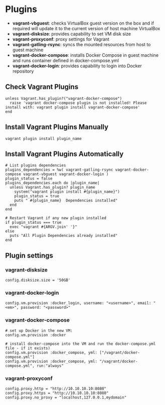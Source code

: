 
# Plugins

* **vagrant-vbguest**: checks VirtualBox guest version on the box and if required will update it to the current version of host machine VirtualBox
* **vagrant-disksize**: provides capability to set VM disk size
* **vagrant-proxyconf**: proxy settings for Vagrant
* **vagrant-gatling-rsync**: syncs the mounted resources from host to guest machine
* **vagrant-docker-compose**: installs Docker Compose in guest machine and runs container defined in docker-compose.yml
* **vagrant-docker-login**: provides capability to login into Docker repository

## Check Vagrant Plugins

```
unless Vagrant.has_plugin?("vagrant-docker-compose")
  raise 'vagrant docker-compose plugin is not installed! Please install with: vagrant plugin install vagrant-docker-compose'
end
```

## Install Vagrant Plugins Manually

```
vagrant plugin install plugin_name
```

## Install Vagrant Plugins Automatically

```
# List plugins dependencies
plugins_dependencies = %w( vagrant-gatling-rsync vagrant-docker-compose vagrant-vbguest vagrant-docker-login )
plugin_status = false
plugins_dependencies.each do |plugin_name|
  unless Vagrant.has_plugin? plugin_name
    system("vagrant plugin install #{plugin_name}")
    plugin_status = true
    puts " #{plugin_name}  Dependencies installed"
  end
end

# Restart Vagrant if any new plugin installed
if plugin_status === true
  exec "vagrant #{ARGV.join' '}"
else
  puts "All Plugin Dependencies already installed"
end
```

## Plugin settings

### vagrant-disksize

```
config.disksize.size = '50GB'
```

### vagrant-docker-login

```
config.vm.provision :docker_login, username: "<username>", email: "<em>", password: "<password>"
```

### vagrant-docker-compose

```
# set up Docker in the new VM:
config.vm.provision :docker

# install docker-compose into the VM and run the docker-compose.yml file - if it exists)
config.vm.provision :docker_compose, yml: ["/vagrant/docker-compose.yml"]
config.vm.provision :docker_compose, yml: "/vagrant/docker-compose.yml", run:"always"
```

### vagrant-proxyconf

```
config.proxy.http = "http://10.10.10.10:8080"
config.proxy.https = "http://10.10.10.10:8080"
config.proxy.no_proxy = "localhost,127.0.0.1,mydomain"
```
